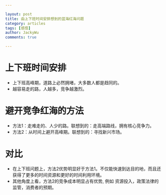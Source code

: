 ```yaml
---

layout: post
title: 由上下班时间安排想到的蓝海红海问题
category: articles
tags: [感悟]
author: JackyWu
comments: true

---
```


# 上下班时间安排

- 上下班高峰期，道路上必然拥堵，大多数人都是趋同的。
- 越容易走的路，人越多，竞争越激烈。

# 避开竞争红海的方法

- 方法1：走难走的、人少的路。联想到的：走高端路线，拥有核心竞争力。
- 方法2：从时间上避开高峰期。联想到的：寻找新兴市场。

# 对比

- 在上下班问题上，方法2优势明显好于方法1。不仅能快速到达目的地，而且还获得了更多的时间资源和更好的时间利用环境。
- 其他角度上看，方法2的竞争成本明显占有优势, 例如 资源投入，政策法律的监管，消费者的预期。


